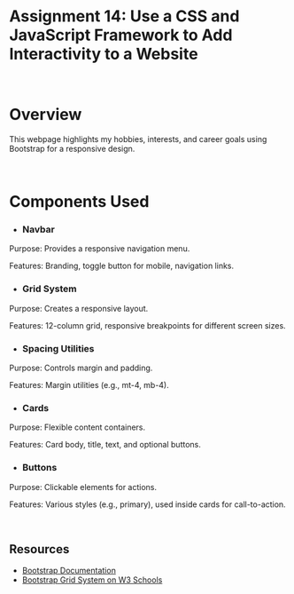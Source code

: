 # Assignment 14: Use a CSS and JavaScript Framework to Add Interactivity to a Website

&nbsp;

# Overview

This webpage highlights my hobbies, interests, and career goals using Bootstrap for a responsive design.

&nbsp;

# Components Used

- ### Navbar

Purpose: Provides a responsive navigation menu.

Features: Branding, toggle button for mobile, navigation links.

- ### Grid System

Purpose: Creates a responsive layout.

Features: 12-column grid, responsive breakpoints for different screen sizes.

- ### Spacing Utilities

Purpose: Controls margin and padding.

Features: Margin utilities (e.g., mt-4, mb-4).

- ### Cards

Purpose: Flexible content containers.

Features: Card body, title, text, and optional buttons.

- ### Buttons

Purpose: Clickable elements for actions.

Features: Various styles (e.g., primary), used inside cards for call-to-action.

&nbsp;

## Resources

- [Bootstrap Documentation](https://getbootstrap.com/docs/5.1/getting-started/introduction/)
- [Bootstrap Grid System on W3 Schools](https://www.w3schools.com/bootstrap/bootstrap_grid_system.asp)
